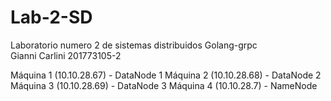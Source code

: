 # Lab-2-SD
Laboratorio numero 2 de sistemas distribuidos Golang-grpc  
Gianni Carlini 201773105-2

Máquina 1 (10.10.28.67) - DataNode 1
Máquina 2 (10.10.28.68) - DataNode 2
Máquina 3 (10.10.28.69) - DataNode 3
Máquina 4 (10.10.28.7)  - NameNode
